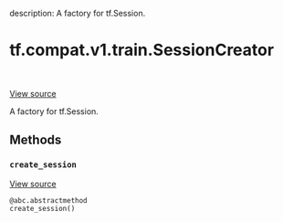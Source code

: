 description: A factory for tf.Session.

<div itemscope itemtype="http://developers.google.com/ReferenceObject">
<meta itemprop="name" content="tf.compat.v1.train.SessionCreator" />
<meta itemprop="path" content="Stable" />
<meta itemprop="property" content="create_session"/>
</div>

# tf.compat.v1.train.SessionCreator

<!-- Insert buttons and diff -->

<table class="tfo-notebook-buttons tfo-api nocontent" align="left">

</table>

<a target="_blank" href="/code/stable/tensorflow/python/training/monitored_session.py">View source</a>



A factory for tf.Session.

<!-- Placeholder for "Used in" -->


## Methods

<h3 id="create_session"><code>create_session</code></h3>

<a target="_blank" href="/code/stable/tensorflow/python/training/monitored_session.py">View source</a>

<pre class="devsite-click-to-copy prettyprint lang-py tfo-signature-link">
<code>@abc.abstractmethod</code>
<code>create_session()
</code></pre>






